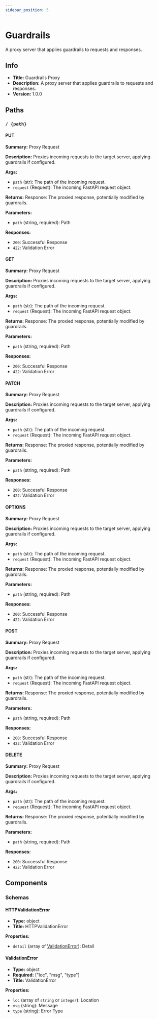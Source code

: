```yaml
---
sidebar_position: 5
---
```


# Guardrails

A proxy server that applies guardrails to requests and responses.

## Info

- **Title:** Guardrails Proxy
- **Description:** A proxy server that applies guardrails to requests and responses.
- **Version:** 1.0.0

## Paths

### `/ {path}`

#### PUT

**Summary:** Proxy Request

**Description:** Proxies incoming requests to the target server, applying guardrails if configured.

**Args:**
- `path` (str): The path of the incoming request.
- `request` (Request): The incoming FastAPI request object.

**Returns:** Response: The proxied response, potentially modified by guardrails.

**Parameters:**
- `path` (string, required): Path

**Responses:**
- `200`: Successful Response
- `422`: Validation Error

#### GET

**Summary:** Proxy Request

**Description:** Proxies incoming requests to the target server, applying guardrails if configured.

**Args:**
- `path` (str): The path of the incoming request.
- `request` (Request): The incoming FastAPI request object.

**Returns:** Response: The proxied response, potentially modified by guardrails.

**Parameters:**
- `path` (string, required): Path

**Responses:**
- `200`: Successful Response
- `422`: Validation Error

#### PATCH

**Summary:** Proxy Request

**Description:** Proxies incoming requests to the target server, applying guardrails if configured.

**Args:**
- `path` (str): The path of the incoming request.
- `request` (Request): The incoming FastAPI request object.

**Returns:** Response: The proxied response, potentially modified by guardrails.

**Parameters:**
- `path` (string, required): Path

**Responses:**
- `200`: Successful Response
- `422`: Validation Error

#### OPTIONS

**Summary:** Proxy Request

**Description:** Proxies incoming requests to the target server, applying guardrails if configured.

**Args:**
- `path` (str): The path of the incoming request.
- `request` (Request): The incoming FastAPI request object.

**Returns:** Response: The proxied response, potentially modified by guardrails.

**Parameters:**
- `path` (string, required): Path

**Responses:**
- `200`: Successful Response
- `422`: Validation Error

#### POST

**Summary:** Proxy Request

**Description:** Proxies incoming requests to the target server, applying guardrails if configured.

**Args:**
- `path` (str): The path of the incoming request.
- `request` (Request): The incoming FastAPI request object.

**Returns:** Response: The proxied response, potentially modified by guardrails.

**Parameters:**
- `path` (string, required): Path

**Responses:**
- `200`: Successful Response
- `422`: Validation Error

#### DELETE

**Summary:** Proxy Request

**Description:** Proxies incoming requests to the target server, applying guardrails if configured.

**Args:**
- `path` (str): The path of the incoming request.
- `request` (Request): The incoming FastAPI request object.

**Returns:** Response: The proxied response, potentially modified by guardrails.

**Parameters:**
- `path` (string, required): Path

**Responses:**
- `200`: Successful Response
- `422`: Validation Error

## Components

### Schemas

#### HTTPValidationError

- **Type:** object
- **Title:** HTTPValidationError

**Properties:**
- `detail` (array of [ValidationError](#validationerror)): Detail

#### ValidationError

- **Type:** object
- **Required:** ["loc", "msg", "type"]
- **Title:** ValidationError

**Properties:**
- `loc` (array of `string` or `integer`): Location
- `msg` (string): Message
- `type` (string): Error Type
